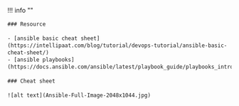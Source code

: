 !!! info ""

    ### Resource

    - [ansible basic cheat sheet](https://intellipaat.com/blog/tutorial/devops-tutorial/ansible-basic-cheat-sheet/)
    - [ansible playbooks](https://docs.ansible.com/ansible/latest/playbook_guide/playbooks_intro.html)

    ### Cheat sheet

    ![alt text](Ansible-Full-Image-2048x1044.jpg)
